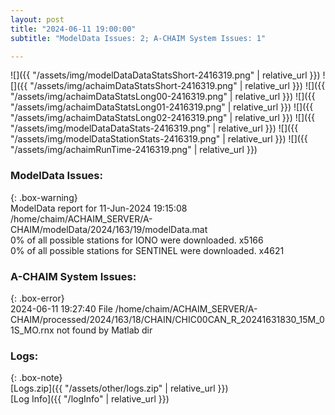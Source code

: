 ```yaml
---
layout: post
title: "2024-06-11 19:00:00"
subtitle: "ModelData Issues: 2; A-CHAIM System Issues: 1"

---
```


![]({{ "/assets/img/modelDataDataStatsShort-2416319.png" | relative_url }})
![]({{ "/assets/img/achaimDataStatsShort-2416319.png" | relative_url }})
![]({{ "/assets/img/achaimDataStatsLong00-2416319.png" | relative_url }})
![]({{ "/assets/img/achaimDataStatsLong01-2416319.png" | relative_url }})
![]({{ "/assets/img/achaimDataStatsLong02-2416319.png" | relative_url }})
![]({{ "/assets/img/modelDataDataStats-2416319.png" | relative_url }})
![]({{ "/assets/img/modelDataStationStats-2416319.png" | relative_url }})
![]({{ "/assets/img/achaimRunTime-2416319.png" | relative_url }})


### ModelData Issues:  
  
{: .box-warning}  
 ModelData report for 11-Jun-2024 19:15:08   
 /home/chaim/ACHAIM_SERVER/A-CHAIM/modelData/2024/163/19/modelData.mat   
 0% of all possible stations for IONO were downloaded. x5166   
 0% of all possible stations for SENTINEL were downloaded. x4621   
  
### A-CHAIM System Issues:  
  
{: .box-error}  
2024-06-11 19:27:40 File /home/chaim/ACHAIM_SERVER/A-CHAIM/processed/2024/163/18/CHAIN/CHIC00CAN_R_20241631830_15M_01S_MO.rnx not found by Matlab dir  

### Logs:  
  
{: .box-note}  
[Logs.zip]({{ "/assets/other/logs.zip" | relative_url }})  
[Log Info]({{ "/logInfo" | relative_url }})  
